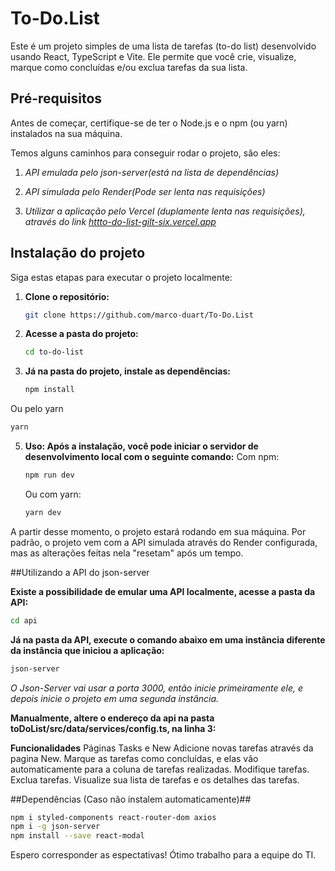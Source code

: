 # To-Do.List

Este é um projeto simples de uma lista de tarefas (to-do list) desenvolvido usando React, TypeScript e Vite. Ele permite que você crie, visualize, marque como concluídas e/ou exclua tarefas da sua lista.


## Pré-requisitos

Antes de começar, certifique-se de ter o Node.js e o npm (ou yarn) instalados na sua máquina.

Temos alguns caminhos para conseguir rodar o projeto, são eles:
1. *API emulada pelo json-server(está na lista de dependências)*

2. *API simulada pelo Render(Pode ser lenta nas requisições)*

3. *Utilizar a aplicação pelo Vercel (duplamente lenta nas requisições), através do link [httto-do-list-gilt-six.vercel.app](https://to-do-list-gilt-six.vercel.app/)*

## Instalação do projeto

Siga estas etapas para executar o projeto localmente:

1. **Clone o repositório:**

   ```bash
   git clone https://github.com/marco-duart/To-Do.List
   ```
2. **Acesse a pasta do projeto:**
   ```bash
   cd to-do-list
   ```
4. **Já na pasta do projeto, instale as dependências:**
   ```bash
   npm install
   ```
Ou pelo yarn
   ```bash
   yarn
   ```

5. **Uso: Após a instalação, você pode iniciar o servidor de desenvolvimento local com o seguinte comando:**
Com npm:
   ```bash
   npm run dev
   ```
   Ou com yarn:
   ```bash
   yarn dev
   ```
A partir desse momento, o projeto estará rodando em sua máquina.
Por padrão, o projeto vem com a API simulada através do Render configurada, mas as alterações feitas nela "resetam" após um tempo.

##Utilizando a API do json-server

**Existe a possibilidade de emular uma API localmente, acesse a pasta da API:**
   ```bash
   cd api
   ```
**Já na pasta da API, execute o comando abaixo em uma instância diferente da instância que iniciou a aplicação:**
   ```bash
   json-server 
   ```
*O Json-Server vai usar a porta 3000, então inicie primeiramente ele, e depois inicie o projeto em uma segunda instância.*

**Manualmente, altere o endereço da api na pasta toDoList/src/data/services/config.ts, na linha 3:**


**Funcionalidades**
Páginas Tasks e New
Adicione novas tarefas através da pagina New.
Marque as tarefas como concluídas, e elas vão automaticamente para a coluna de tarefas realizadas.
Modifique tarefas.
Exclua tarefas.
Visualize sua lista de tarefas e os detalhes das tarefas.

##Dependências (Caso não instalem automaticamente)##
   ```bash
   npm i styled-components react-router-dom axios
   npm i -g json-server
   npm install --save react-modal
   ```

Espero corresponder as espectativas! Ótimo trabalho para a equipe do TI.
